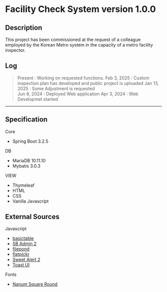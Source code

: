 # Facility Check System version 1.0.0
## Description
This project has been commissioned at the request of a colleague employed by the Korean Metro system in the capacity of a metro facility inspector.

## Log
> Present : Working on requested functions.
> Feb 3, 2025 : Custom inspection plan has developed and public project is uploaded
> Jan 13, 2025 : Some Adjustment is requested  
> Jun 8, 2024 : Deployed Web application
> Apr 3, 2024 : Web Developmet started 
---
## Specification
Core
- Spring Boot 3.2.5

DB
- MariaDB 10.11.10
- Mybatis 3.0.3

VIEW
- Thymeleaf
- HTML
- CSS
- Vanilla Javascript

## External Sources

Javascript
- [basictable](https://github.com/jerrylow/basictable.git)
- [SB Admin 2](https://github.com/StartBootstrap/startbootstrap-sb-admin-2.git)
- [filepond](https://pqina.nl/filepond/)
- [flatpickr](https://flatpickr.js.org/)
- [Sweet Alert 2](https://sweetalert2.github.io/)
- [Toast UI](https://ui.toast.com/)

Fonts
- [Nanum Square Round](https://hangeul.naver.com/font)

